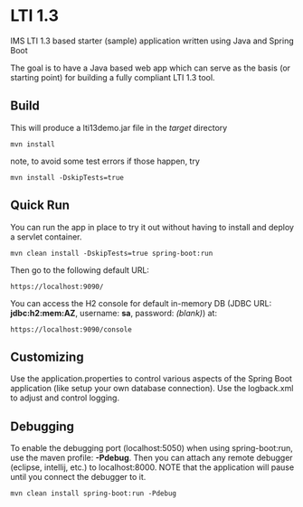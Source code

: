 LTI 1.3
========

IMS LTI 1.3 based starter (sample) application written using Java and Spring Boot

The goal is to have a Java based web app which can serve as the basis (or starting point) for building a fully compliant LTI 1.3 tool.


Build
-----
This will produce a lti13demo.jar file in the *target* directory

    mvn install 

note, to avoid some test errors if those happen, try

    mvn install -DskipTests=true

Quick Run
---------
You can run the app in place to try it out without having to install and deploy a servlet container.

    mvn clean install -DskipTests=true spring-boot:run

Then go to the following default URL:

    https://localhost:9090/

You can access the H2 console for default in-memory DB (JDBC URL: **jdbc:h2:mem:AZ**, username: **sa**, password: *(blank)*) at:

    https://localhost:9090/console

Customizing
-----------
Use the application.properties to control various aspects of the Spring Boot application (like setup your own database connection).
Use the logback.xml to adjust and control logging.

Debugging
---------
To enable the debugging port (localhost:5050) when using spring-boot:run, use the maven profile: **-Pdebug**. Then you can attach any remote debugger (eclipse, intellij, etc.) to localhost:8000. NOTE that the application will pause until you connect the debugger to it.

    mvn clean install spring-boot:run -Pdebug
